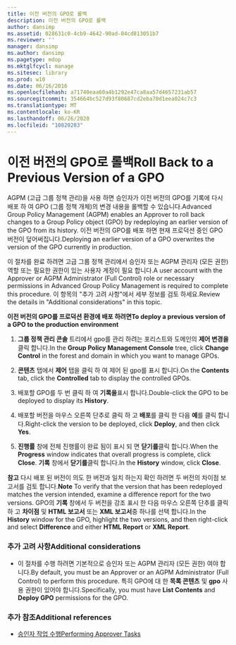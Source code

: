 ```yaml
---
title: 이전 버전의 GPO로 롤백
description: 이전 버전의 GPO로 롤백
author: dansimp
ms.assetid: 028631c0-4cb9-4642-90ad-04cd813051b7
ms.reviewer: ''
manager: dansimp
ms.author: dansimp
ms.pagetype: mdop
ms.mktglfcycl: manage
ms.sitesec: library
ms.prod: w10
ms.date: 06/16/2016
ms.openlocfilehash: a71740eaa60a4b1292e47ca8aa57d4657231ab57
ms.sourcegitcommit: 354664bc527d93f80687cd2eba70d1eea024c7c3
ms.translationtype: MT
ms.contentlocale: ko-KR
ms.lasthandoff: 06/26/2020
ms.locfileid: "10820283"
---
```

# <span data-ttu-id="740c6-103">이전 버전의 GPO로 롤백</span><span class="sxs-lookup"><span data-stu-id="740c6-103">Roll Back to a Previous Version of a GPO</span></span>


<span data-ttu-id="740c6-104">AGPM (고급 그룹 정책 관리)을 사용 하면 승인자가 이전 버전의 GPO를 기록에 다시 배포 하 여 GPO (그룹 정책 개체)의 변경 내용을 롤백할 수 있습니다.</span><span class="sxs-lookup"><span data-stu-id="740c6-104">Advanced Group Policy Management (AGPM) enables an Approver to roll back changes to a Group Policy object (GPO) by redeploying an earlier version of the GPO from its history.</span></span> <span data-ttu-id="740c6-105">이전 버전의 GPO를 배포 하면 현재 프로덕션 중인 GPO 버전이 덮어써집니다.</span><span class="sxs-lookup"><span data-stu-id="740c6-105">Deploying an earlier version of a GPO overwrites the version of the GPO currently in production.</span></span>

<span data-ttu-id="740c6-106">이 절차를 완료 하려면 고급 그룹 정책 관리에서 승인자 또는 AGPM 관리자 (모든 권한) 역할 또는 필요한 권한이 있는 사용자 계정이 필요 합니다.</span><span class="sxs-lookup"><span data-stu-id="740c6-106">A user account with the Approver or AGPM Administrator (Full Control) role or necessary permissions in Advanced Group Policy Management is required to complete this procedure.</span></span> <span data-ttu-id="740c6-107">이 항목의 "추가 고려 사항"에서 세부 정보를 검토 하세요.</span><span class="sxs-lookup"><span data-stu-id="740c6-107">Review the details in "Additional considerations" in this topic.</span></span>

**<span data-ttu-id="740c6-108">이전 버전의 GPO를 프로덕션 환경에 배포 하려면</span><span class="sxs-lookup"><span data-stu-id="740c6-108">To deploy a previous version of a GPO to the production environment</span></span>**

1.  <span data-ttu-id="740c6-109">**그룹 정책 관리 콘솔** 트리에서 gpo를 관리 하려는 포리스트와 도메인의 **제어 변경을** 클릭 합니다.</span><span class="sxs-lookup"><span data-stu-id="740c6-109">In the **Group Policy Management Console** tree, click **Change Control** in the forest and domain in which you want to manage GPOs.</span></span>

2.  <span data-ttu-id="740c6-110">**콘텐츠** 탭에서 **제어** 탭을 클릭 하 여 제어 된 gpo를 표시 합니다.</span><span class="sxs-lookup"><span data-stu-id="740c6-110">On the **Contents** tab, click the **Controlled** tab to display the controlled GPOs.</span></span>

3.  <span data-ttu-id="740c6-111">배포할 GPO를 두 번 클릭 하 여 **기록을**표시 합니다.</span><span class="sxs-lookup"><span data-stu-id="740c6-111">Double-click the GPO to be deployed to display its **History**.</span></span>

4.  <span data-ttu-id="740c6-112">배포할 버전을 마우스 오른쪽 단추로 클릭 하 고 **배포**를 클릭 한 다음 **예**를 클릭 합니다.</span><span class="sxs-lookup"><span data-stu-id="740c6-112">Right-click the version to be deployed, click **Deploy**, and then click **Yes**.</span></span>

5.  <span data-ttu-id="740c6-113">**진행률** 창에 전체 진행률이 완료 됨이 표시 되 면 **닫기를**클릭 합니다.</span><span class="sxs-lookup"><span data-stu-id="740c6-113">When the **Progress** window indicates that overall progress is complete, click **Close**.</span></span> <span data-ttu-id="740c6-114">**기록** 창에서 **닫기를**클릭 합니다.</span><span class="sxs-lookup"><span data-stu-id="740c6-114">In the **History** window, click **Close**.</span></span>

<span data-ttu-id="740c6-115">**참고**  다시 배포 된 버전이 의도 한 버전과 일치 하는지 확인 하려면 두 버전의 차이점 보고서를 검토 합니다.</span><span class="sxs-lookup"><span data-stu-id="740c6-115">**Note** To verify that the version that has been redeployed matches the version intended, examine a difference report for the two versions.</span></span> <span data-ttu-id="740c6-116">GPO의 **기록** 창에서 두 버전을 강조 표시 한 다음 마우스 오른쪽 단추를 클릭 하 고 **차이점** 및 **HTML 보고서** 또는 **XML 보고서**중 하나를 선택 합니다.</span><span class="sxs-lookup"><span data-stu-id="740c6-116">In the **History** window for the GPO, highlight the two versions, and then right-click and select **Difference** and either **HTML Report** or **XML Report**.</span></span>

 

### <span data-ttu-id="740c6-117">추가 고려 사항</span><span class="sxs-lookup"><span data-stu-id="740c6-117">Additional considerations</span></span>

-   <span data-ttu-id="740c6-118">이 절차를 수행 하려면 기본적으로 승인자 또는 AGPM 관리자 (모든 권한) 여야 합니다.</span><span class="sxs-lookup"><span data-stu-id="740c6-118">By default, you must be an Approver or an AGPM Administrator (Full Control) to perform this procedure.</span></span> <span data-ttu-id="740c6-119">특히 GPO에 대 한 **목록 콘텐츠** 및 **gpo** 사용 권한이 있어야 합니다.</span><span class="sxs-lookup"><span data-stu-id="740c6-119">Specifically, you must have **List Contents** and **Deploy GPO** permissions for the GPO.</span></span>

### <span data-ttu-id="740c6-120">추가 참조</span><span class="sxs-lookup"><span data-stu-id="740c6-120">Additional references</span></span>

-   [<span data-ttu-id="740c6-121">승인자 작업 수행</span><span class="sxs-lookup"><span data-stu-id="740c6-121">Performing Approver Tasks</span></span>](performing-approver-tasks.md)

 

 






